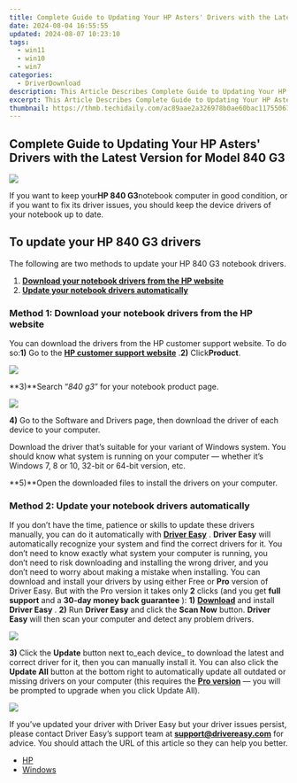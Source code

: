 ```yaml
---
title: Complete Guide to Updating Your HP Asters' Drivers with the Latest Version for Model 840 G3
date: 2024-08-04 16:55:55
updated: 2024-08-07 10:23:10
tags:
  - win11
  - win10
  - win7
categories:
  - DriverDownload
description: This Article Describes Complete Guide to Updating Your HP Asters' Drivers with the Latest Version for Model 840 G3
excerpt: This Article Describes Complete Guide to Updating Your HP Asters' Drivers with the Latest Version for Model 840 G3
thumbnail: https://thmb.techidaily.com/ac89aae2a326978b0ae60bac11755067574f83eed6bc1f4ab82f533632f5d39e.jpg
---
```


## Complete Guide to Updating Your HP Asters' Drivers with the Latest Version for Model 840 G3

![](https://images.drivereasy.com/wp-content/uploads/2018/06/img_5b28bf091aa13-300x225.jpg)

If you want to keep your**HP 840 G3**notebook computer in good condition, or if you want to fix its driver issues, you should keep the device drivers of your notebook up to date.

## To update your HP 840 G3 drivers

The following are two methods to update your HP 840 G3 notebook drivers.

1. [**Download your notebook drivers from the HP website**](https://tools.techidaily.com/drivereasy/download/)
2. [**Update your notebook drivers automatically**](https://tools.techidaily.com/drivereasy/download/)

### Method 1: Download your notebook drivers from the HP website

You can download the drivers from the HP customer support website. To do so:**1)** Go to the **[HP customer support website](https://support.hp.com/us-en)** .**2)** Click**Product**.

![](https://images.drivereasy.com/wp-content/uploads/2018/06/img_5b28c52d68cef.jpg)

**3)**Search “_840 g3_” for your notebook product page.

![](https://images.drivereasy.com/wp-content/uploads/2018/06/img_5b28c5ba98220.jpg)

**4)** Go to the Software and Drivers page, then download the driver of each device to your computer.

 Download the driver that’s suitable for your variant of Windows system. You should know what system is running on your computer — whether it’s Windows 7, 8 or 10, 32-bit or 64-bit version, etc.

**5)**Open the downloaded files to install the drivers on your computer.

### Method 2: Update your notebook drivers automatically

If you don’t have the time, patience or skills to update these drivers manually, you can do it automatically with [**Driver Easy**](https://tools.techidaily.com/drivereasy/download/) . **Driver Easy**  will automatically recognize your system and find the correct drivers for it. You don’t need to know exactly what system your computer is running, you don’t need to risk downloading and installing the wrong driver, and you don’t need to worry about making a mistake when installing.  You can download and install your drivers by using either Free or **Pro**  version of Driver Easy. But with the Pro version it takes only **2**  clicks (and you get **full support** and a **30-day money back guarantee** ): **1)** [**Download**](https://tools.techidaily.com/drivereasy/download/) and install **Driver Easy** . **2)** Run **Driver Easy** and click the **Scan Now** button. **Driver Easy**  will then scan your computer and detect any problem drivers.

![](https://images.drivereasy.com/wp-content/uploads/2018/06/img_5b1a66b4a3dfe.jpg)

**3)**  Click the **Update**  button next to_each device_ to download the latest and correct driver for it, then you can manually install it. You can also click the **Update All**  button at the bottom right to automatically update all outdated or missing drivers on your computer (this requires the **[Pro version](https://tools.techidaily.com/drivereasy/download/)**  — you will be prompted to upgrade when you click Update All).

![](https://images.drivereasy.com/wp-content/uploads/2018/06/img_5b28d0824cae7.jpg)

 If you’ve updated your driver with Driver Easy but your driver issues persist, please contact Driver Easy’s support team at **[support@drivereasy.com](https://tools.techidaily.com/drivereasy/download/)**  for advice. You should attach the URL of this article so they can help you better.

* [HP](https://tools.techidaily.com/drivereasy/download/)
* [Windows](https://tools.techidaily.com/drivereasy/download/)

<ins class="adsbygoogle"
     style="display:block"
     data-ad-format="autorelaxed"
     data-ad-client="ca-pub-7571918770474297"
     data-ad-slot="1223367746"></ins>



<ins class="adsbygoogle"
     style="display:block"
     data-ad-client="ca-pub-7571918770474297"
     data-ad-slot="8358498916"
     data-ad-format="auto"
     data-full-width-responsive="true"></ins>

